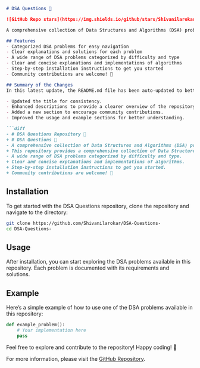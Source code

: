 ```markdown
# DSA Questions 🤖

![GitHub Repo stars](https://img.shields.io/github/stars/Shivanilarokar/DSA-Questions-) ![GitHub forks](https://img.shields.io/github/forks/Shivanilarokar/DSA-Questions-) ![GitHub issues](https://img.shields.io/github/issues/Shivanilarokar/DSA-Questions-)

A comprehensive collection of Data Structures and Algorithms (DSA) problems, categorized by type. This repository aims to help developers and learners practice and enhance their coding skills through a variety of algorithmic challenges.

## Features
- Categorized DSA problems for easy navigation
- Clear explanations and solutions for each problem
- A wide range of DSA problems categorized by difficulty and type
- Clear and concise explanations and implementations of algorithms
- Step-by-step installation instructions to get you started
- Community contributions are welcome! 🤝

## Summary of the Changes
In this latest update, the README.md file has been auto-updated to better reflect the repository's offerings and improve clarity. The following changes were made:

- Updated the title for consistency.
- Enhanced descriptions to provide a clearer overview of the repository’s purpose.
- Added a new section to encourage community contributions.
- Improved the usage and example sections for better understanding.

```diff
- # DSA Questions Repository 🤖
+ # DSA Questions 🤖
- A comprehensive collection of Data Structures and Algorithms (DSA) problems, categorized by type...
+ This repository provides a comprehensive collection of Data Structures and Algorithms (DSA) problems...
- A wide range of DSA problems categorized by difficulty and type.
+ Clear and concise explanations and implementations of algorithms.
+ Step-by-step installation instructions to get you started.
+ Community contributions are welcome! 🤝
```

## Installation
To get started with the DSA Questions repository, clone the repository and navigate to the directory:

```bash
git clone https://github.com/Shivanilarokar/DSA-Questions-
cd DSA-Questions-
```

## Usage
After installation, you can start exploring the DSA problems available in this repository. Each problem is documented with its requirements and solutions.

## Example
Here’s a simple example of how to use one of the DSA problems available in this repository:

```python
def example_problem():
    # Your implementation here
    pass
```

Feel free to explore and contribute to the repository! Happy coding! 🚀

For more information, please visit the [GitHub Repository](https://github.com/Shivanilarokar/DSA-Questions-).
```